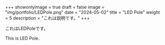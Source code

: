 
+++ 
showonlyimage = true 
draft = false 
image = "img/portfolio/LEDPole.png" 
date = "2024-05-02" 
title = "LED Pole" 
weight = 5
description = "これは説明です。"
+++

これはLEDPoleです。

This is LED Pole.

